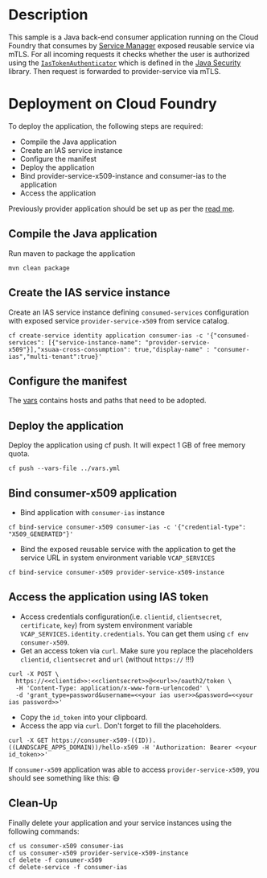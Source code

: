 # Description
This sample is a Java back-end consumer application running on the Cloud Foundry that consumes by [Service Manager](https://help.sap.com/viewer/09cc82baadc542a688176dce601398de/Cloud/en-US/3a27b85a47fc4dff99184dd5bf181e14.html) exposed reusable service via mTLS. For all incoming requests it checks whether the user is authorized using the 
[`IasTokenAuthenticator`](https://github.com/SAP/cloud-security-xsuaa-integration/blob/x509-app2service/java-security/src/main/java/com/sap/cloud/security/servlet/IasTokenAuthenticator.java) which is defined in the [Java Security](https://github.com/SAP/cloud-security-xsuaa-integration/tree/x509-app2service/java-security) library. Then request is forwarded to provider-service via mTLS.

# Deployment on Cloud Foundry
To deploy the application, the following steps are required:
- Compile the Java application
- Create an IAS service instance
- Configure the manifest
- Deploy the application    
- Bind provider-service-x509-instance and consumer-ias to the application
- Access the application

Previously provider application should be set up as per the [read me](../provider-x509/README.md).

## Compile the Java application
Run maven to package the application
```shell
mvn clean package
```

## Create the IAS service instance
Create an IAS service instance defining `consumed-services` configuration with exposed service `provider-service-x509` from service catalog.
```shell
cf create-service identity application consumer-ias -c '{"consumed-services": [{"service-instance-name": "provider-service-x509"}],"xsuaa-cross-consumption": true,"display-name" : "consumer-ias","multi-tenant":true}'
```

## Configure the manifest
The [vars](../../vars.yml) contains hosts and paths that need to be adopted.

## Deploy the application
Deploy the application using cf push. It will expect 1 GB of free memory quota.

```shell
cf push --vars-file ../vars.yml
```

## Bind consumer-x509 application
- Bind application with `consumer-ias` instance
```shell script
cf bind-service consumer-x509 consumer-ias -c '{"credential-type": "X509_GENERATED"}'
```
- Bind the exposed reusable service with the application to get the service URL in system environment variable `VCAP_SERVICES`
```shell script
cf bind-service consumer-x509 provider-service-x509-instance
```
## Access the application using IAS token
- Access credentials configuration(i.e. `clientid`, `clientsecret`, `certificate`, `key`) from system environment variable `VCAP_SERVICES.identity.credentials`. You can get them using `cf env consumer-x509`. 
- Get an access token via `curl`. Make sure you replace the placeholders `clientid`, `clientsecret` and `url` (without `https://` !!!) 

```
curl -X POST \
  https://<<clientid>>:<<clientsecret>>@<<url>>/oauth2/token \
  -H 'Content-Type: application/x-www-form-urlencoded' \
  -d 'grant_type=password&username=<<your ias user>>&password=<<your ias password>>'
```
- Copy the `id_token` into your clipboard.
- Access the app via `curl`. Don't forget to fill the placeholders.
```shell script
curl -X GET https://consumer-x509-((ID)).((LANDSCAPE_APPS_DOMAIN))/hello-x509 -H 'Authorization: Bearer <<your id_token>>'
```

If `consumer-x509` application was able to access `provider-service-x509`, you should see something like this: :smile:

## Clean-Up
Finally delete your application and your service instances using the following commands:
```
cf us consumer-x509 consumer-ias
cf us consumer-x509 provider-service-x509-instance
cf delete -f consumer-x509
cf delete-service -f consumer-ias
```
